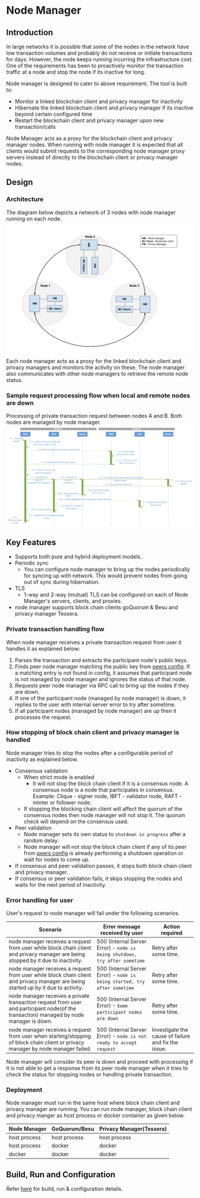 # Node Manager

## Introduction
In large networks it is possible that some of the nodes in the network have low transaction volumes and probably do not receive or initiate transactions for days. However, the node keeps running incurring the infrastructure cost. One of the requirements has been to proactively monitor the transaction traffic at a node and stop the node if its inactive for long.

Node manager is designed to cater to above requirement. The tool is built to:

* Monitor a linked blockchain client and privacy manager for inactivity
* Hibernate the linked blockchain client and privacy manager if its inactive beyond certain configured time
* Restart the blockchain client and privacy manager upon new transaction/calls 

Node Manager acts as a proxy for the blockchain client and privacy manager nodes. When running with node manager it is expected that all clients would submit requests to the corresponding node manager proxy servers instead of directly to the blockchain client or privacy manager nodes.


## Design

### Architecture
The diagram below depicts a network of 3 nodes with node manager running on each node.

![Architecture & Design](images/node-manager-arch.jpg)

Each node manager acts as a proxy for the linked blockchain client and privacy managers and monitors the activity on these. The node manager also communicates with other node managers to retrieve the remote node status.

### Sample request processing flow when local and remote nodes are down

Processing of private transaction request between nodes A and B. Both nodes are managed by node manager.
![request flow](images/workflow.jpeg)


## Key Features

- Supports both pure and hybrid deployment models. 
- Periodic sync
    - You can configure node manager to bring up the nodes periodically for syncing up with network. This would prevent nodes from going out of sync during hibernation.
- TLS
    - 1-way and 2-way (mutual) TLS can be configured on each of Node Manager's servers, clients, and proxies.  
- node manager supports block chain clients goQuorum & Besu and privacy manager Tessera. 




### Private transaction handling flow
When node manager receives a private transaction request from user it handles it as explained below:
1. Parses the transaction and extracts the participant node's public keys. 
2. Finds peer node manager matching the public key from [peers config](CONFIG.md#Peers-config-file). If a matching entry is not found in config, it assumes that participant node is not managed by node manager and ignores the status of that node.
3. Requests peer node manager via RPC call to bring up the nodes if they are down.
4. If one of the participant node (managed by node manager) is down, it replies to the user with internal server error to try after sometime. 
5. If all participant nodes (managed by node manager) are up then it processes the request.

### How stopping of block chain client and privacy manager is handled
Node manager tries to stop the nodes after a configurable period of inactivity as explained below.
- Consensus validation
    - When strict mode is enabled
        - It will not stop the block chain client if it is a consensus node. A consensus node is a node that participates in consensus. Example: Clique - signer node, IBFT - validator node, RAFT - minter or follower node.
    - If stopping the blocking chain client will affect the quorum of the consensus nodes then node manager will not stop it. The quorum check will depend on the consensus used. 
- Peer validation
    - Node manager sets its own status to `shutdown in progress` after a random delay.
    - Node manager will not stop the block chain client if any of its peer from [peers config](CONFIG.md#Peers-config-file) is already performing a shutdown operation or wait for nodes to come up. 
- If consensus and peer validation passes, it stops both block chain client and privacy manager.
- If consensus or peer validation fails, it skips stopping the nodes and waits for the next period of inactivity.
 
### Error handling for user
User's request to node manager will fail under the following scenarios.

| Scenario  | Error message received by user | Action required |
| --- | --- | --- |
| node manager receives a request from user while block chain client and privacy manager are being stopped by it due to inactivity. | 500 (Internal Server Error) - `node is being shutdown, try after sometime` | Retry after some time. |  
| node manager receives a request from user while block chain client and privacy manager are being started up by it due to activity. | 500 (Internal Server Error) - `node is being started, try after sometime` | Retry after some time. |  
| node manager receives a private transaction request from user and participant node(of the transaction) managed by node manager is down. | 500 (Internal Server Error) - `Some participant nodes are down` | Retry after some time. |  
| node manager receives a request from user when starting/stopping of block chain client or privacy manager by node manager failed. | 500 (Internal Server Error) - `node is not ready to accept request` | Investigate the cause of failure and fix the issue. |  

Node manager will consider its peer is down and proceed with processing if it is not able to get a response from its peer node manager when it tries to check the status for stopping nodes or handling private transaction.

### Deployment
Node manager must run in the same host where block chain client and privacy manager are running.
You can run node manager, block chain client and privacy manger as host process or docker container as given below.

| Node Manager  | GoQuorum/Besu | Privacy Manager(Tessera) |
| --- | --- | --- |
| host process | host process | host process |
| host process | docker | docker |
| docker | docker | docker | 
 

## Build, Run and Configuration
Refer [here](CONFIG.md) for build, run & configuration details.